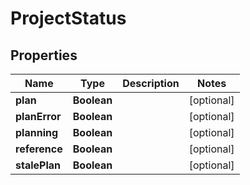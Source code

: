 

# ProjectStatus


## Properties

| Name | Type | Description | Notes |
|------------ | ------------- | ------------- | -------------|
|**plan** | **Boolean** |  |  [optional] |
|**planError** | **Boolean** |  |  [optional] |
|**planning** | **Boolean** |  |  [optional] |
|**reference** | **Boolean** |  |  [optional] |
|**stalePlan** | **Boolean** |  |  [optional] |



